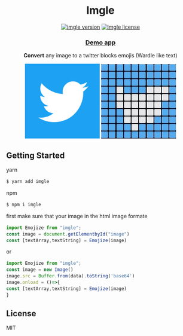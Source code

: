 


<h1 align="center">Imgle</h1>

<p align="center">
  <a href="https://www.npmjs.com/package/imgle"><img src="https://flat.badgen.net/npm/v/imgle" alt="imgle version" /></a>
  <a href="https://www.npmjs.com/package/imgle"><img src="https://flat.badgen.net/npm/license/imgle" alt="imgle license" /></a>
</p>
<h3 align="center">
  <a href="https://github.com/technoo0/imgle/">Demo app</a>
</h3>
<p align="center">
  <b>Convert</b>  any image to a twitter blocks emojis (Wardle like text) 
</p>
<p align="center">
<img src="https://github.com/technoo0/imgle/blob/main/website/src/assets/twitter.png?raw=true" width="200"  />
<img src="https://github.com/technoo0/imgle/blob/main/website/src/assets/icon.jpg?raw=true" width="200"  />
</p>

## Getting Started
yarn
```sh
$ yarn add imgle
```
npm
```sh
$ npm i imgle
```

first make sure that your image in the html image formate 
```js
import Emojize from "imgle";
const image = document.getElementbyId("image")
const [textArray,textString] = Emojize(image)
```
or
```js
import Emojize from "imgle";
const image = new Image()
image.src = Buffer.from(data).toString('base64')
image.onload = ()=>{
const [textArray,textString] = Emojize(image)
}

```
## License

MIT
